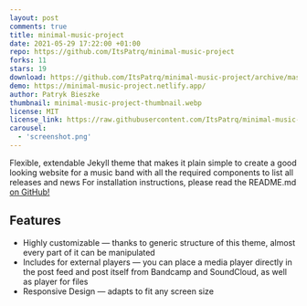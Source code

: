 ```yaml
---
layout: post
comments: true
title: minimal-music-project
date: 2021-05-29 17:22:00 +01:00
repo: https://github.com/ItsPatrq/minimal-music-project
forks: 11
stars: 19
download: https://github.com/ItsPatrq/minimal-music-project/archive/master.zip
demo: https://minimal-music-project.netlify.app/
author: Patryk Bieszke
thumbnail: minimal-music-project-thumbnail.webp
license: MIT
license_link: https://raw.githubusercontent.com/ItsPatrq/minimal-music-project/master/LICENSE.txt
carousel:
  - 'screenshot.png'
---
```


Flexible, extendable Jekyll theme that makes it plain simple to create a good looking website for a music band with all the required components to list all releases and news For installation instructions, please read the README.md [on GitHub!](https://github.com/ItsPatrq/minimal-music-project)

## Features

* Highly customizable — thanks to generic structure of this theme, almost every part of it can be manipulated
* Includes for external players — you can place a media player directly in the post feed and post itself from Bandcamp and SoundCloud, as well as player for files
* Responsive Design — adapts to fit any screen size
